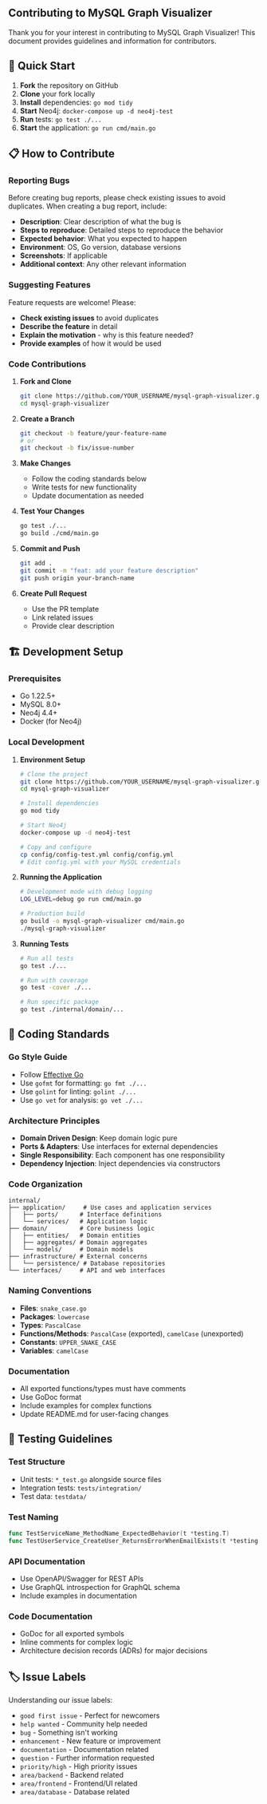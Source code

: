 ## Contributing to MySQL Graph Visualizer

Thank you for your interest in contributing to MySQL Graph Visualizer! This document provides guidelines and information for contributors.

## 🚀 Quick Start

1. **Fork** the repository on GitHub
2. **Clone** your fork locally
3. **Install** dependencies: `go mod tidy`
4. **Start** Neo4j: `docker-compose up -d neo4j-test`
5. **Run** tests: `go test ./...`
6. **Start** the application: `go run cmd/main.go`

## 📋 How to Contribute

### Reporting Bugs

Before creating bug reports, please check existing issues to avoid duplicates. When creating a bug report, include:

- **Description**: Clear description of what the bug is
- **Steps to reproduce**: Detailed steps to reproduce the behavior
- **Expected behavior**: What you expected to happen
- **Environment**: OS, Go version, database versions
- **Screenshots**: If applicable
- **Additional context**: Any other relevant information

### Suggesting Features

Feature requests are welcome! Please:

- **Check existing issues** to avoid duplicates
- **Describe the feature** in detail
- **Explain the motivation** - why is this feature needed?
- **Provide examples** of how it would be used

### Code Contributions

1. **Fork and Clone**

   ```bash
   git clone https://github.com/YOUR_USERNAME/mysql-graph-visualizer.git
   cd mysql-graph-visualizer
   ```

2. **Create a Branch**

   ```bash
   git checkout -b feature/your-feature-name
   # or
   git checkout -b fix/issue-number
   ```

3. **Make Changes**
   - Follow the coding standards below
   - Write tests for new functionality
   - Update documentation as needed

4. **Test Your Changes**

   ```bash
   go test ./...
   go build ./cmd/main.go
   ```

5. **Commit and Push**

   ```bash
   git add .
   git commit -m "feat: add your feature description"
   git push origin your-branch-name
   ```

6. **Create Pull Request**
   - Use the PR template
   - Link related issues
   - Provide clear description

## 🏗️ Development Setup

### Prerequisites

- Go 1.22.5+
- MySQL 8.0+
- Neo4j 4.4+
- Docker (for Neo4j)

### Local Development

1. **Environment Setup**

   ```bash
   # Clone the project
   git clone https://github.com/YOUR_USERNAME/mysql-graph-visualizer.git
   cd mysql-graph-visualizer

   # Install dependencies
   go mod tidy

   # Start Neo4j
   docker-compose up -d neo4j-test

   # Copy and configure
   cp config/config-test.yml config/config.yml
   # Edit config.yml with your MySQL credentials
   ```

2. **Running the Application**

   ```bash
   # Development mode with debug logging
   LOG_LEVEL=debug go run cmd/main.go

   # Production build
   go build -o mysql-graph-visualizer cmd/main.go
   ./mysql-graph-visualizer
   ```

3. **Running Tests**

   ```bash
   # Run all tests
   go test ./...

   # Run with coverage
   go test -cover ./...

   # Run specific package
   go test ./internal/domain/...
   ```

## 📝 Coding Standards

### Go Style Guide

- Follow [Effective Go](https://golang.org/doc/effective_go.html)
- Use `gofmt` for formatting: `go fmt ./...`
- Use `golint` for linting: `golint ./...`
- Use `go vet` for analysis: `go vet ./...`

### Architecture Principles

- **Domain Driven Design**: Keep domain logic pure
- **Ports & Adapters**: Use interfaces for external dependencies
- **Single Responsibility**: Each component has one responsibility
- **Dependency Injection**: Inject dependencies via constructors

### Code Organization

```
internal/
├── application/     # Use cases and application services
│   ├── ports/      # Interface definitions
│   └── services/   # Application logic
├── domain/         # Core business logic
│   ├── entities/   # Domain entities
│   ├── aggregates/ # Domain aggregates
│   └── models/     # Domain models
├── infrastructure/ # External concerns
│   └── persistence/ # Database repositories
└── interfaces/     # API and web interfaces
```

### Naming Conventions

- **Files**: `snake_case.go`
- **Packages**: `lowercase`
- **Types**: `PascalCase`
- **Functions/Methods**: `PascalCase` (exported), `camelCase` (unexported)
- **Constants**: `UPPER_SNAKE_CASE`
- **Variables**: `camelCase`

### Documentation

- All exported functions/types must have comments
- Use GoDoc format
- Include examples for complex functions
- Update README.md for user-facing changes

## 🧪 Testing Guidelines

### Test Structure

- Unit tests: `*_test.go` alongside source files
- Integration tests: `tests/integration/`
- Test data: `testdata/`

### Test Naming

```go
func TestServiceName_MethodName_ExpectedBehavior(t *testing.T)
func TestUserService_CreateUser_ReturnsErrorWhenEmailExists(t *testing.T)
```

### API Documentation

- Use OpenAPI/Swagger for REST APIs
- Use GraphQL introspection for GraphQL schema
- Include examples in documentation

### Code Documentation

- GoDoc for all exported symbols
- Inline comments for complex logic
- Architecture decision records (ADRs) for major decisions

## 🏷️ Issue Labels

Understanding our issue labels:

- `good first issue` - Perfect for newcomers
- `help wanted` - Community help needed
- `bug` - Something isn't working
- `enhancement` - New feature or improvement
- `documentation` - Documentation related
- `question` - Further information requested
- `priority/high` - High priority issues
- `area/backend` - Backend related
- `area/frontend` - Frontend/UI related
- `area/database` - Database related
